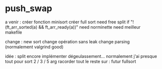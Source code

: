 # push_swap

a venir :
créer fonction minisort
créer full sort
need free split if "!(ft_arr_sorted(a) && ft_arr_ready(a))"
need norminette
need meilleur makefile



change :
new sort
change opération sans leak 
change parsing (normalement valgrind good)


idée :
split encore implémenter dégeulassement...
normalement j'ai presque tout pour sort 2 / 3 / 5 arg
racorder tout le reste sur : futur fullsort



